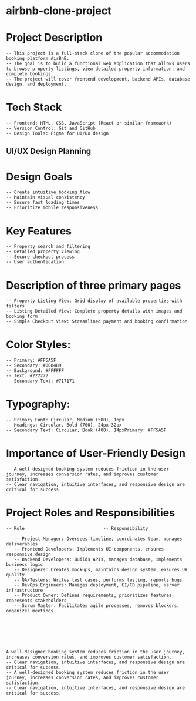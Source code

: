 # airbnb-clone-project

 # Project Description
    -- This project is a full-stack clone of the popular accommodation booking platform AirBnB. 
    -- The goal is to build a functional web application that allows users to browse property listings, view detailed property information, and complete bookings.
    -- The project will cover frontend development, backend APIs, database design, and deployment.  

# Tech Stack

    -- Frontend: HTML, CSS, JavaScript (React or similar framework)
    -- Version Control: Git and GitHub
    -- Design Tools: Figma for UI/UX design

## UI/UX Design Planning

  # Design Goals
  
    -- Create intuitive booking flow
    -- Maintain visual consistency
    -- Ensure fast loading times
    -- Prioritize mobile responsiveness
    
  # Key Features
  
    -- Property search and filtering
    -- Detailed property viewing
    -- Secure checkout process
    -- User authentication
    
  # Description of three primary pages
  
    -- Property Listing View: Grid display of available properties with filters
    -- Listing Detailed View: Complete property details with images and booking form
    -- Simple Checkout View: Streamlined payment and booking confirmation

  # Color Styles:

    -- Primary: #FF5A5F
    -- Secondary: #008489
    -- Background: #FFFFFF
    -- Text: #222222
    -- Secondary Text: #717171
  # Typography:
  
    -- Primary Font: Circular, Medium (500), 16px
    -- Headings: Circular, Bold (700), 24px-32px
    -- Secondary Text: Circular, Book (400), 14pxPrimary: #FF5A5F

  # Importance of User-Friendly Design

    -- A well-designed booking system reduces friction in the user journey, increases conversion rates, and improves customer satisfaction. 
    -- Clear navigation, intuitive interfaces, and responsive design are critical for success.

  # Project Roles and Responsibilities
   
    -- Role                              -- Responsibility
       
       -- Project Manager: Oversees timeline, coordinates team, manages deliverables
       -- Frontend Developers: Implements UI components, ensures responsive design
       -- Backend Developers: Builds APIs, manages database, implements business logic
       -- Designers: Creates mockups, maintains design system, ensures UX quality
       -- QA/Testers: Writes test cases, performs testing, reports bugs
       -- DevOps Engineers: Manages deployment, CI/CD pipeline, server infrastructure
       -- Product Owner: Defines requirements, prioritizes features, represents stakeholders
       -- Scrum Master: Facilitates agile processes, removes blockers, organizes meetings
       


    
    
    
    
    A well-designed booking system reduces friction in the user journey, increases conversion rates, and improves customer satisfaction. 
    -- Clear navigation, intuitive interfaces, and responsive design are critical for success.
    -- A well-designed booking system reduces friction in the user journey, increases conversion rates, and improves customer satisfaction. 
    -- Clear navigation, intuitive interfaces, and responsive design are critical for success.
  
